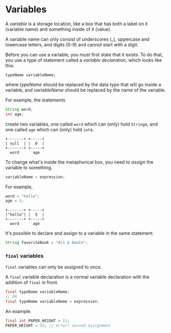 # Variables
A *variable* is a storage location, like a box that has both a label on it (variable name) and something inside of it (value).

A variable name can only consist of underscores (_), uppercase and lowercase letters, and digits (0-9) and cannot start with a digit.

Before you can use a variable, you must first state that it exists. To do that, you use a type of statement called a *variable declaration*, which looks like this:

```
typeName variableName;
```
where *typeName* should be replaced by the data type that will go inside a variable, and *variableName* should be replaced by the name of the variable.

For example, the statements
```java
String word;
int age;
```
create two variables, one called `word` which can (only) hold `String`s, and one called `age` which can (only) hold `int`s.

```plaintext
+-------+ +-----+
| null  | |  0  |
+-------+ +-----+
  word      age
```

To change what's inside the metaphorical box, you need to *assign* the variable to something.

```java
variableName = expression;
```

For example,
```java
word = "hello";
age = 5;
```

```plaintext
+-------+ +-----+
|"hello"| |  5  |
+-------+ +-----+
  word      age
```

It's possible to declare and assign to a variable in the same statement.

```java
String favoriteBook = "Ari & Dante";
```

### `final` variables
`final` variables can only be assigned to once.

A `final` variable declaration is a normal variable declaration with the addition of `final` in front.

```java
final typeName variableName;
// OR
final typeName variableName = expression;
```

An example.

```java
final int PAPER_HEIGHT = 11;
PAPER_HEIGHT = 12; // error! second assignment
```

